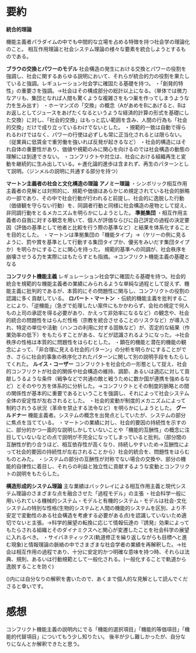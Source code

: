 # 要約
﻿**統合的理論**

機能主義者パラダイムの中でも中間的な立場を占める特徴を持つ社会学の理論化のこと。
相互作用理論と社会システム理論の様々な要素を統合しようとするものである。
 
**ブラウの交換とパワーのモデル**
社会構造の発生における交換とパワーの役割を強調し、社会に関するあらゆる説明において、それらが統合的力の役割を果たしていると強調。レギュレーション社会学に確固たる基礎を持つ。
・「創発的特性」の重要さを強調。→社会はその構成部分の総計以上になる。（単体では微力なアリも、集団となれば人間も驚くような複雑さをもつ巣を作ってしまうような力を生み出す）
・ホーマンズの「交換」の概念（AがあめをBにあげると、Bはお返しとしてジュースをあげたくなるというような経済的計算の形式を基礎にした交換）に対し、「社会的交換」はもっと広い範囲を含み、人間の行為も「社会的交換」だけで成り立っているわけでないとした。
・規範的一致は自動で得られるわけではなく、パワーの行使は必ずしも常に正当化されるとは限らない。（従業員に低賃金で重労働を強いれば反発が起きるなど）
・社会的構造にはそれ自体の重要性があり、価値や規範のみに関心を向けるのでは社会構造の動態の理解には到達できない。
・コンフリクトや対立は、社会における組織再生と変動を継続的に生み出している。←進化論的進歩は含まれず、再生のパターンとして説明。（ジンメルの説明に共通する部分を持つ）
 
**マートン主義者の社会と文化構造の理論**
**アノミー理論**
・シンボリック相互作用主義者の見解とは対照的に、規範や価値はあらかじめ規定されている社会的脈略の一部であり、その中で社会行動が行われると前提し、社会的に逸脱した行動（価値観を守らない行動）を、同調者行動と同様に社会構造の産物として捉え、非同調行動をとるメカニズムを明らかにしようとした。
**準拠集団**
・相互作用主義者の自我に対する観念を用いて、個人が評価ならびに自己評定の過程の決定要因（評価の基準として他者と比較を行う際の基準など）と結果を体系化することを目的とした。
・マートンは準拠集団の「機能タイプ」→（ケリーの例に見るように、罰や賞を基準として行動する集団タイプか、優劣をみいだす集団タイプか）を明らかにすることに関心を持った。
規範的基準への同調が、社会秩序を崩壊させうる力を実際にはもたらすとも指摘。→コンフリクト機能主義の基礎となる
 
**コンフリクト機能主義**
レギュレーション社会学に確固たる基礎を持つ。社会的統合を規範的な機能主義者の業績にみられるような単純な過程として捉えず、機能主義に批判的であるが、本質的にその問題性に関与し、コンフリクトの役割の認識に多く貢献している。
**ロバート・マートン**
・伝統的機能主義を批判することにより、「逆機能」（急ぎで処理したい案件にもかかわらず、会社の規定で何人もの上司の承認を得る必要があり、かえって非効率になるなど）の観念や、社会的統合の問題性をはらんだ性格（宗教を統合させることのリスクなど）が導入され、特定の単位や活動（ハンコの利用に対する固執など）が、否定的な結果（作業効率の低下）をもたらすことがある、などが認識されるようになった。→社会秩序の性格は本質的に問題性をはらむとした。
・顕在的機能と潜在的機能の観念によって、「非合理に見える社会的パターン」の分析を明らかにすることができ、さらに社会的事象の秩序化されたパターンに関して別の説明手段をもたらしてくれた。
**ルイス・コーザー**
コンフリクトを社会化の一形態として捉え、社会的コンフリクトが社会的関係や社会構造の維持、調節、あるいは適応に対して貢献しうるような条件（戦争などで共通の敵と戦うために数か国が連携を強めるなど）とそのやり方を体系的に分析した。→コンフリクトとその制度的脈略との間の関係性が基本的に重要であるということを強調し、それによって社会システム全体の安定性が左右されるとした。
・社会的変動が制度的メカニズムによって制約されうる状況（革命を禁止する法令など）を明らかにしようとした。
**グールドナー**
機能主義者。システムの概念を出発点としていたが、システムの部分に焦点を当てている。
・マートンの業績に対し、社会的要因の持続性を示すのに、部分的かつ一面的な説明しかしていないことや「機能的互酬性」の概念に注目していないなどの点で説明が不完全になってしまっていると批判。（部分間の互酬性が釣り合うほど、相互依存性が高くなり、持続しやすいため→互酬性によって社会的要因の持続性が左右されることから）社会的統合を、問題性をはらむものとみた。
・システムの部分の互酬性が対称でない場合の交換や、部分の機能的自律性に着目し、それらの利益と独立性に貢献するような変動とコンフリクトの説明をもたらした。

**構造形成的システム理論**
主な業績はバックレイによる相互作用主義と現代システム理論のさまざまな点を融合させた「過程モデル」の主張
・社会科学一般に用いられている機械的システム・モデルと有機的システム・モデルは社会-文化システムの特別な性格(生物的システムと人間の機能的システムを区別、より不安定で変動性のある社会構造を考慮する必要がある点)を認識していないため適切でないと主張。→科学的展望の転換に応じて情報伝達の『誘発』効果によってもたらされる組織とそのダイナミクスへと関心が変遷したことを社会科学の展望に入れるべき。
・サイバネティックス(軌道修正を繰り返しながらも目標へと進む現象)と情報理論の脈絡の中でさまざまな社会学者の業績を再解釈した。→社会は相互作用の過程であり、十分に安定的かつ明確な意味を持つ時、それらは法典、規則、あるいは行動規範として一般化される。(一般化することで軌道から逸脱することを防ぐ)

()内には自分なりの解釈を書いたので、あくまで個人的な見解として読んでくださると幸いです。
# 感想
コンフリクト機能主義の説明内にでる「機能的選択項目」「機能的等価項目」「機能的代替項目」についてもう少し知りたい。
後半が少し難しかったが、自分なりになんとか解釈できたと思う。
